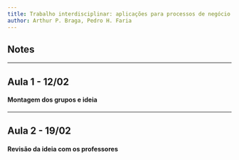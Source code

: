 ```yaml
---
title: Trabalho interdisciplinar: aplicações para processos de negócio (Puc-Minas - 3º Período)
author: Arthur P. Braga, Pedro H. Faria
---
```


## Notes

---

## Aula 1 - 12/02

#### Montagem dos grupos e ideia

---

## Aula 2 - 19/02

#### Revisão da ideia com os professores
